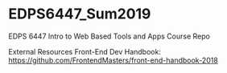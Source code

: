 # EDPS6447_Sum2019
EDPS 6447 Intro to Web Based Tools and Apps Course Repo

External Resources
Front-End Dev Handbook: https://github.com/FrontendMasters/front-end-handbook-2018
